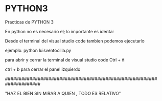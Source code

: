 # PYTHON3
Practicas de PYTHON 3

En python no es necesario el;
lo importante es identar

Desde el terminal del visual studio code tambien podemos ejecutarlo

ejemplo: python luisventocilla.py

para abrir y cerrar la terminal de visual studio code
Ctrl + ñ

ctrl + b para cerrar el panel izquierdo

#####################################################################

"HAZ EL BIEN SIN MIRAR A QUIEN , TODO ES RELATIVO"
